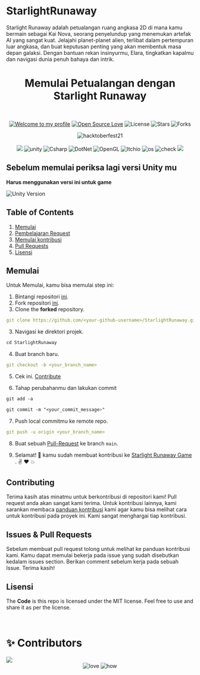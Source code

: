 # StarlightRunaway
 Starlight Runaway adalah petualangan ruang angkasa 2D di mana kamu bermain sebagai Kai Nova, seorang penyelundup yang menemukan artefak AI yang sangat kuat. Jelajahi planet-planet alien, terlibat dalam pertempuran luar angkasa, dan buat keputusan penting yang akan membentuk masa depan galaksi. Dengan bantuan rekan insinyurmu, Elara, tingkatkan kapalmu dan navigasi dunia penuh bahaya dan intrik.

<h1 align="center">Memulai Petualangan dengan Starlight Runaway </h1> 
<br>

<div align="center">

[![Welcome to my profile](https://img.shields.io/badge/Hello,Programmer!-Welcome-blue.svg?style=flat&logo=github)](https://github.com/Buddhad)
[![Open Source Love](https://badges.frapsoft.com/os/v2/open-source.svg?v=103)](https://github.com/Buddhad/StarlightRunaway)
![License](https://img.shields.io/bower/l/react?color=green)
![Stars](https://img.shields.io/github/stars/Buddhad/StarlightRunaway?style=flat&logo=github)
![Forks](https://img.shields.io/github/forks/Buddhad/StarlightRunaway?style=flat&logo=github)

</div>

<div align="center">
  <img src="https://hacktoberfest.com/_next/static/media/opengraph.9dc60c9d.png" alt="hacktoberfest21">
</div>

<br>

<div align="center">
  <img src="https://forthebadge.com/images/badges/for-you.svg">
  <img src="https://img.shields.io/badge/Unity-100000?style=for-the-badge&logo=unity&logoColor=white" alt="unity">
  <img src="https://img.shields.io/badge/C%23-239120?style=for-the-badge&logo=csharp&logoColor=white" alt="Csharp">
 <img src="https://img.shields.io/badge/.NET-512BD4?style=for-the-badge&logo=dotnet&logoColor=white" alt="DotNet">
  <img src="https://img.shields.io/badge/OpenGL-FFFFFF?style=for-the-badge&logo=opengl" alt="OpenGL">
  <img src="https://img.shields.io/badge/Itch.io-FA5C5C?style=for-the-badge&logo=itchdotio&logoColor=white" alt="Itchio">
  <img src="https://forthebadge.com/images/badges/open-source.svg" alt="os">
  <img src="https://forthebadge.com/images/badges/check-it-out.svg" alt="check">
  
  <img src="https://forthebadge.com/images/badges/built-by-developers.svg" />
</div>

## Sebelum memulai periksa lagi versi Unity mu
**Harus menggunakan versi ini untuk game**

![Unity Version](https://github.com/user-attachments/assets/c4afcc25-0db9-4ea3-b37a-93fb55e0102b)

<h2>Table of Contents</h2>
<ol>
    <li><a href="#getting-started">Memulai</a></li>
    <li><a href="#getting-started">Pembelajaran Request</a></li>
    <li><a href="#contribute">Memulai kontribusi</a></li>
    <li><a href="#prs">Pull Requests</a></li>
    <li><a href="#license">Lisensi</a></li>
</ol>


## **Memulai**

Untuk Memulai, kamu bisa memulai step ini:

1. Bintangi repositori <a href="https://github.com/Buddhad/StarlightRunaway" title="ini">ini</a>.
2. Fork repositori <a href="https://github.com/Buddhad/StarlightRunaway" title="ini">ini</a>.
3. Clone the **forked** repository.

```yml
git clone https://github.com/<your-github-username>/StarlightRunaway.git
```
3. Navigasi ke direktori projek.

```py
cd StarlightRunaway
```

4. Buat branch baru.

```yml
git checkout -b <your_branch_name>
```


5. Cek ini. [Contribute](./CONTRIBUTING.md)
   
6. Tahap perubahanmu dan lakukan commit

```css
git add -a

git commit -m "<your_commit_message>"
```

7. Push local commitmu ke remote repo.

```yml
git push -u origin <your_branch_name>
```

8. Buat sebuah <a href="https://docs.github.com/en/github/collaborating-with-pull-requests/proposing-changes-to-your-work-with-pull-requests/creating-a-pull-request" title="Pull Request">Pull-Request</a> ke branch `main`.

9. Selamat! 🎉 kamu sudah membuat kontribusi ke <a href="https://github.com/Buddhad/StarlightRunaway" title="StarlightRunaway">Starlight Runaway Game </a>. ✌️ ❤️ 💥

<h2 id="contribute">Contributing</h2>
<p>
   Terima kasih atas minatmu untuk berkontribusi di repositori kami! Pull request anda akan sangat kami terima. Untuk kontribusi lainnya, kami sarankan membaca <a href="/CONTRIBUTING.md">panduan kontribusi</a> kami agar kamu bisa melihat cara untuk kontribusi pada proyek ini. Kami sangat menghargai tiap kontribusi. 
    
</p>

<h2 id="prs">Issues & Pull Requests</h2>

Sebelum membuat pull request tolong untuk melihat ke panduan kontribusi kami. Kamu dapat memulai bekerja pada issue yang sudah disebutkan kedalam issues section. Berikan comment sebelum kerja pada sebuah Issue. Terima kasih!

<h2 id="license">Lisensi</h2>

The **Code** is this repo is licensed under the MIT license. Feel free to use and share it as per the license.

<br>

# ✨ Contributors

<a href="https://github.com/Buddhad/StarlightRunaway/graphs/contributors">
  <img src="https://contrib.rocks/image?repo=Buddhad/StarlightRunaway" />
</a>
<div align="center">
 <img src="https://forthebadge.com/images/badges/built-with-love.svg" alt="love" />
 <img src="https://forthebadge.com/images/badges/thats-how-they-get-you.svg" alt="how">
</div>